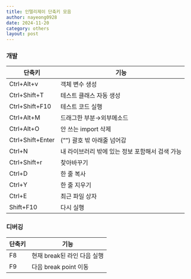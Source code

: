 ```yaml
---
title: 인텔리제이 단축키 모음
author: nayeong0928
date: 2024-11-20
category: others
layout: post
---
```


### 개발

| 단축키 | 기능 |
| --- | --- |
| Ctrl+Alt+v | 객체 변수 생성 |
| Ctrl+Shift+T | 테스트 클래스 자동 생성 |
| Ctrl+Shift+F10 | 테스트 코드 실행 |
| Ctrl+Alt+M | 드래그한 부분→외부메소드 |
| Ctrl+Alt+O | 안 쓰는 import 삭제 |
| Ctrl+Shift+Enter | (””) 괄호 밖 아래줄 넘어감 |
| Ctrl+N | 내 라이브러리 밖에 있는 정보 포함해서 검색 가능 |
| Ctrl+Shift+r | 찾아바꾸기 |
| Ctrl+D | 한 줄 복사 |
| Ctrl+Y | 한 줄 지우기 |
| Ctrl+E | 최근 파일 상자 |
| Shift+F10 | 다시 실행 |

### 디버깅

| 단축키 | 기능 |
| --- | --- |
| F8 | 현재 break된 라인 다음 실행 |
| F9 | 다음 break point 이동 |
